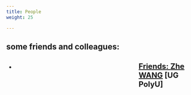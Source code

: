 ```yaml
---
title: People
weight: 25

---
```


## some friends and colleagues:
- <h3 style="font-size:20px;margin-left:330px;"><u>Friends: </u> <a href="https://zhe-wang0018.github.io/"> Zhe WANG</a> [UG PolyU]</h3> 

